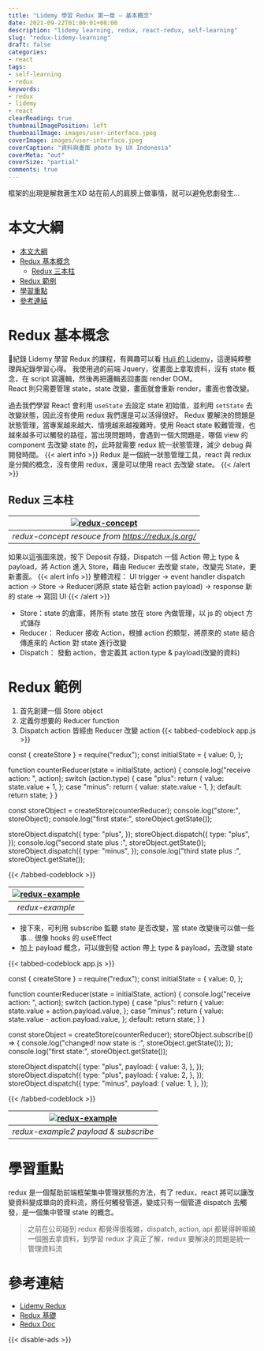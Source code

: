 ```yaml
---
title: "Lidemy 學習 Redux 第一章 — 基本概念"
date: 2021-09-22T01:00:01+08:00
description: "lidemy learning, redux, react-redux, self-learning"
slug: "redux-lidemy-learning"
draft: false
categories:
- react
tags:
- self-learning
- redux
keywords:
- redux
- lidemy
- react
clearReading: true
thumbnailImagePosition: left
thumbnailImage: images/user-interface.jpeg
coverImage: images/user-interface.jpeg
coverCaption: "資料與畫面 photo by UX Indonesia"
coverMeta: "out"
coverSize: "partial"
comments: true
---
```

框架的出現是解救蒼生XD 站在前人的肩膀上做事情，就可以避免悲劇發生...
<!--more-->
# 本文大綱
- [本文大綱](#本文大綱)
- [Redux 基本概念](#redux-基本概念)
  - [Redux 三本柱](#redux-三本柱)
- [Redux 範例](#redux-範例)
- [學習重點](#學習重點)
- [參考連結](#參考連結)

# Redux 基本概念
紀錄 Lidemy 學習 Redux 的課程，有興趣可以看 [Huli 的 Lidemy](https://lidemy.com/courses/fe303-react-redux)，這邊純粹整理與紀錄學習心得。
我使用過的前端 Jquery，從畫面上拿取資料，沒有 state 概念，在 script 寫邏輯，然後再把邏輯丟回畫面 render DOM。  
React 則只需要管理 state，state 改變，畫面就會重新 render，畫面也會改變。  

過去我們學習 React 會利用 `useState` 去設定 state 初始值，並利用 `setState` 去改變狀態，因此沒有使用 redux 我們還是可以活得很好。
Redux 要解決的問題是狀態管理，當專案越來越大、情境越來越複雜時，使用 React state 較難管理，也越來越多可以觸發的路徑，當出現問題時，會遇到一個大問題是，哪個 view 的 component 去改變 state 的，此時就需要 redux 統一狀態管理，減少 debug 與開發時間。
{{< alert info >}}
Redux 是一個統一狀態管理工具，react 與 redux 是分開的概念，沒有使用 redux，還是可以使用 react 去改變 state。
{{< /alert >}}
## Redux 三本柱
| [ ![redux-concept](/images/redux-concept.png) ](/images/redux-concept.png)| 
|:--:|
| *redux-concept resouce from https://redux.js.org/* |

如果以這張圖來說，按下 Deposit 存錢，Dispatch 一個 Action 帶上 type & payload，將 Action 進入 Store，藉由 Reducer 去改變 state，改變完 State，更新畫面。
{{< alert info >}}
整體流程： UI trigger -> event handler dispatch action -> Store -> Reducer(將原 state 結合新 action payload) → response 新的 state → 寫回 UI
{{< /alert >}}
* Store：state 的倉庫，將所有 state 放在 store 內做管理，以 js 的 object 方式儲存
* Reducer： Reducer 接收 Action，根據 action 的類型，將原來的 state 結合傳進來的 Action 對 state 進行改變
* Dispatch： 發動 action，會定義其 action.type & payload(改變的資料)

# Redux 範例
1. 首先創建一個 Store object
2. 定義你想要的 Reducer function
3. Dispatch action 皆經由 Reducer 改變 action 
{{< tabbed-codeblock app.js >}}
<!-- tab javascript -->
const { createStore } = require("redux");
const initialState = {
  value: 0,
};

function counterReducer(state = initialState, action) {
  console.log("receive action: ", action);
  switch (action.type) {
    case "plus":
      return {
        value: state.value + 1,
      };
    case "minus":
      return {
        value: state.value - 1,
      };
    default:
      return state;
  }
}

const storeObject = createStore(counterReducer);
console.log("store:", storeObject);
console.log("first state:", storeObject.getState());

storeObject.dispatch({
  type: "plus",
});
storeObject.dispatch({
  type: "plus",
});
console.log("second state plus :", storeObject.getState());
storeObject.dispatch({
  type: "minus",
});
console.log("third state plus :", storeObject.getState());
<!-- endtab -->
{{< /tabbed-codeblock >}}

| [ ![redux-example](/images/redux-example1.png) ](/images/redux-example1.png)| 
|:--:|
| *redux-example* |

* 接下來，可利用 subscribe 監聽 state 是否改變，當 state 改變後可以做一些事... 很像 hooks 的 useEffect 
* 加上 payload 概念，可以做到發 action 帶上 type & payload，去改變 state

{{< tabbed-codeblock app.js >}}
<!-- tab javascript -->
const { createStore } = require("redux");
const initialState = {
  value: 0,
};

function counterReducer(state = initialState, action) {
  console.log("receive action: ", action);
  switch (action.type) {
    case "plus":
      return {
        value: state.value + action.payload.value,
      };
    case "minus":
      return {
        value: state.value - action.payload.value,
      };
    default:
      return state;
  }
}

const storeObject = createStore(counterReducer);
storeObject.subscribe(() => {
  console.log("changed! now state is :", storeObject.getState());
});
console.log("first state:", storeObject.getState());

storeObject.dispatch({
  type: "plus",
  payload: {
    value: 3,
  },
});
storeObject.dispatch({
  type: "plus",
  payload: {
    value: 2,
  },
});
storeObject.dispatch({
  type: "minus",
  payload: {
    value: 1,
  },
});
<!-- endtab -->
{{< /tabbed-codeblock >}}

| [ ![redux-example](/images/redux-example2.png) ](/images/redux-example2.png)| 
|:--:|
| *redux-example2 payload & subscribe* |

# 學習重點
redux 是一個幫助前端框架集中管理狀態的方法，有了 redux，react 將可以讓改變資料變成單向的資料流，將任何觸發管道，變成只有一個管道 dispatch 去觸發，是一個集中管理 state 的概念。
> 之前在公司碰到 redux 都覺得很複雜，dispatch, action, api 都覺得幹嘛繞一個圈去拿資料，到學習 redux 才真正了解，redux 要解決的問題是統一管理資料流

# 參考連結
* [Lidemy Redux](https://lidemy.com/courses/fe303-react-redux)
* [Redux 基礎](https://zhuanlan.zhihu.com/p/101151851)
* [Redux Doc](https://redux.js.org/)

{{< disable-ads >}}